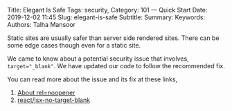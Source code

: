 Title: Elegant Is Safe
Tags: security,
Category: 101 — Quick Start
Date: 2019-12-02 11:45
Slug: elegant-is-safe
Subtitle:
Summary:
Keywords:
Authors: Talha Mansoor

Static sites are usually safer than server side rendered sites. There can be some edge cases though even for a static site.

We came to know about a potential security issue that involves, `target="_blank"`. We have updated our code to follow the recommended fix.

You can read more about the issue and its fix at these links,

1. [About rel=noopener](https://mathiasbynens.github.io/rel-noopener/) <!-- yaspeller ignore -->
1. [react/jsx-no-target-blank](https://github.com/yannickcr/eslint-plugin-react/blob/master/docs/rules/jsx-no-target-blank.md)
